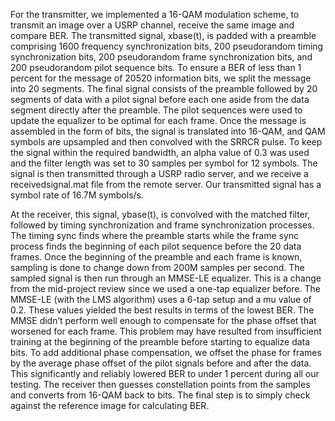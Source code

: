 For the transmitter, we implemented a 16-QAM modulation scheme, to transmit an image over a USRP channel, receive the same image and compare BER. The transmitted signal, xbase(t), is padded with a preamble comprising 1600 frequency synchronization bits, 200 pseudorandom timing synchronization bits, 200 pseudorandom frame synchronization bits, and 200 pseudorandom pilot sequence bits. To ensure a BER of less than 1 percent for the message of 20520 information bits, we split the message into 20 segments. The final signal consists of the preamble followed by 20 segments of data with a pilot signal before each one aside from the data segment directly after the preamble. The pilot sequences were used to update the equalizer to be optimal for each frame. Once the message is assembled in the form of bits, the signal is translated into 16-QAM, and QAM symbols are upsampled and then convolved with the SRRCR pulse. To keep the signal within the required bandwidth, an alpha value of 0.3 was used and the filter length was set to 30 samples per symbol for 12 symbols. The signal is then transmitted through a USRP radio server, and we receive a receivedsignal.mat file from the remote server. Our transmitted signal has a symbol rate of 16.7M symbols/s. 

At the receiver, this signal, ybase(t), is convolved with the matched filter, followed by timing synchronization and frame synchronization processes. The timing sync finds where the preamble starts while the frame sync process finds the beginning of each pilot sequence before the 20 data frames. Once the beginning of the preamble and each frame is known, sampling is done to change down from 200M samples per second. The sampled signal is then run through an MMSE-LE equalizer. This is a change from the mid-project review since we used a one-tap equalizer before. The MMSE-LE (with the LMS algorithm) uses a 6-tap setup and a mu value of 0.2. These values yielded the best results in terms of the lowest BER. The MMSE didn’t perform well enough to compensate for the phase offset that worsened for each frame. This problem may have resulted from insufficient training at the beginning of the preamble before starting to equalize data bits. To add additional phase compensation, we offset the phase for frames by the average phase offset of the pilot signals before and after the data. This significantly and reliably lowered BER to under 1 percent during all our testing. The receiver then guesses constellation points from the samples and converts from 16-QAM back to bits. The final step is to simply check against the reference image for calculating BER. 
